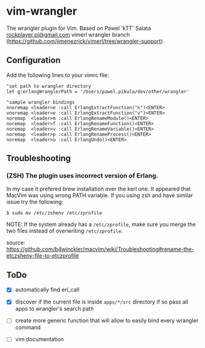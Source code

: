 # vim-wrangler

The wrangler plugin for Vim.
Based on  Pawel 'kTT' Salata <rockplayer.pl@gmail.com> vimerl wrangler branch 
(https://github.com/jimenezrick/vimerl/tree/wrangler-support).

## Configuration

Add the following lines to your vimrc file:

    "set path to wrangler directory
    let g:erlangWranglerPath = '/Users/pawel.pikula/dev/other/wrangler'

    "sample wrangler bindings
    nnoremap <leader>e :call ErlangExtractFunction("n")<ENTER>
    vnoremap <leader>e :call ErlangExtractFunction("v")<ENTER>
    noremap  <leader>m :call ErlangRenameModule()<ENTER>
    noremap  <leader>f :call ErlangRenameFunction()<ENTER>
    noremap  <leader>v :call ErlangRenameVariable()<ENTER>
    noremap  <leader>p :call ErlangRenameProcess()<ENTER>
    noremap  <leader>u :call ErlangUndo()<ENTER>

## Troubleshooting

### (ZSH) The plugin uses incorrect version of Erlang.
In my case it prefered brew installation over the kerl one. It appeared that
MacVim was using wrong PATH variable. If you using zsh and have similar issue try
the following:

    $ sudo mv /etc/zshenv /etc/zprofile

NOTE: If the system already has a `/etc/zprofile`,
make sure you merge the two files instead of overwriting `/etc/zprofile`.

source:
https://github.com/b4winckler/macvim/wiki/Troubleshooting#rename-the-etczshenv-file-to-etczprofile

## ToDo

- [x] automatically find erl_call
- [x] discover if the current file is inside `apps/*/src` directory if so pass all apps to wrangler's search path
- [ ] create more generic function that will allow to easily bind every wrangler command
- [ ] vim documentation

